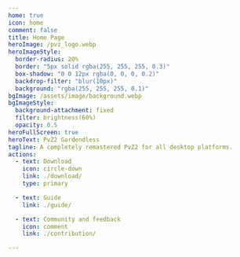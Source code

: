 ```yaml
---
home: true
icon: home
comment: false
title: Home Page
heroImage: /pvz_logo.webp
heroImageStyle:  
  border-radius: 20%
  border: "5px solid rgba(255, 255, 255, 0.3)"
  box-shadow: "0 0 12px rgba(0, 0, 0, 0.2)"
  backdrop-filter: "blur(10px)"
  background: "rgba(255, 255, 255, 0.1)"
bgImage: /assets/image/background.webp
bgImageStyle:
  background-attachment: fixed
  filter: brightness(60%)
  opacity: 0.5 
heroFullScreen: true
heroText: PvZ2 Gardendless
tagline: A completely remastered PvZ2 for all desktop platforms.
actions:
  - text: Download
    icon: circle-down
    link: ./download/
    type: primary

  - text: Guide
    link: ./guide/

  - text: Community and feedback
    icon: comment
    link: ./contribution/

---
```

